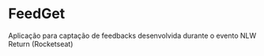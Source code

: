 # FeedGet
Aplicação para captação de feedbacks desenvolvida durante o evento NLW Return (Rocketseat)
